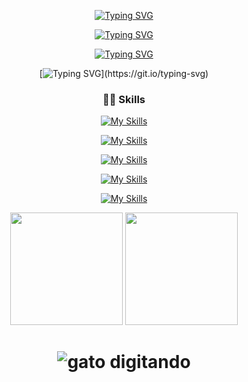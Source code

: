 <div align="center">

[![Typing SVG](https://readme-typing-svg.demolab.com/?lines=+👋😄+Hi+there;Back-End+and+Full-Stack+👋😄)](https://git.io/typing-svg)

</div>



<div align="center">

[![Typing SVG](https://readme-typing-svg.demolab.com/?lines=📚+I+like+to+Study;👨‍💻+I+like+to+Code;😺+I+like+cats+and+tea.🍵😄)](https://git.io/typing-svg)

[![Typing SVG](https://readme-typing-svg.demolab.com/?lines=📚+I’m+currently+learning+Api's;⚡+and+bots/automations;Python+NodeJs+Java+C-sharp)](https://git.io/typing-svg)

[![Typing SVG](https://readme-typing-svg.demolab.com/?lines=👨‍💻+I+am+currently+developing+web;⚡+applications+for+Vivo;👨‍💻+along+with+bots+and+automations.)](https://git.io/typing-svg)

</div>



<div align="center">

### 👨‍💻 Skills

[![My Skills](https://skillicons.dev/icons?i=js,html,css,nodejs,java,python,php,cs)](https://skillicons.dev)

[![My Skills](https://skillicons.dev/icons?i=mysql,postgres,sqlite,mongodb,sequelize)](https://skillicons.dev)

[![My Skills](https://skillicons.dev/icons?i=linux,docker,git)](https://skillicons.dev)

[![My Skills](https://skillicons.dev/icons?i=django,dotnet,bootstrap,unity,qt,express,selenium)](https://skillicons.dev)

[![My Skills](https://skillicons.dev/icons?i=vscode,visualstudio,eclipse,idea,github,postman,netlify,heroku)](https://skillicons.dev)

</div>



<div align="center">

<img height="180em" src="https://github-readme-stats-git-masterrstaa-rickstaa.vercel.app/api?username=leiriads&show_icons=true&theme=dracula&include_all_commits=true&count_private=true" />

<img height="180em" src="https://github-readme-stats-git-masterrstaa-rickstaa.vercel.app/api/top-langs?username=leiriads&layout=compact&show_icons=true&theme=dracula&include_all_commits=true&count_private=true"/>

</div>



<div align="center">
<h1>
  <img src="https://github.com/Leiriads/Leiriads/assets/89768557/7dcd542d-7131-44d5-8a68-a8b7243e5f4c" alt="gato digitando" />
</h1>
</div>
